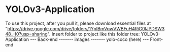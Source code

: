 # YOLOv3-Application

To use this project, after you pull it, please download essential files at "https://drive.google.com/drive/folders/1YpIBmVqwVWBFuH4RiG0lJPDSW348_-I0?usp=sharing".
Insert folder to project like this folder tree:
YOLOv3-Application
--- Back-end
------- images
------- yolo-coco (here)
--- Front-end
